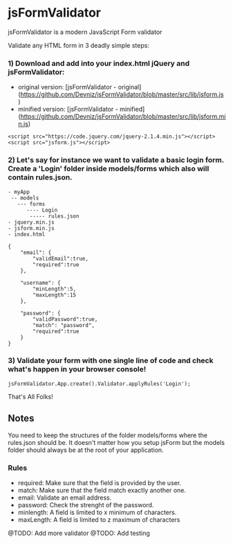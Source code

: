 # jsFormValidator
jsFormValidator is a modern JavaScript Form validator

Validate any HTML form in 3 deadly simple steps:

### 1) Download and add into your index.html jQuery and jsFormValidator:

- original version: [jsFormValidator - original] (https://github.com/Devniz/jsFormValidator/blob/master/src/lib/jsform.js)
- minified version: [jsFormValidator - minified] (https://github.com/Devniz/jsFormValidator/blob/master/src/lib/jsform.min.js)

```
<script src="https://code.jquery.com/jquery-2.1.4.min.js"></script>
<script src="jsform.js"></script>
```

### 2) Let's say for instance we want to validate a basic login form. Create a 'Login' folder inside models/forms which also will contain rules.json.

```
- myApp
 -- models
   --- forms
      ---- Login
       ----- rules.json
- jquery.min.js
- jsform.min.js
- index.html
```

```
{
	"email": {
		"validEmail":true,
		"required":true
	},

	"username": {
		"minLength":5,
		"maxLength":15
	},

	"password": {
		"validPassword":true,
		"match": "password",
		"required":true
	}
}
```

### 3) Validate your form with one single line of code and check what's happen in your browser console!

```
jsFormValidator.App.create().Validator.applyRules('Login');
```

That's All Folks!

## Notes
You need to keep the structures of the folder models/forms where the rules.json should be. It doesn't matter how you setup jsForm but the models folder should always be at the root of your application.

### Rules

- required: Make sure that the field is provided by the user.
- match: Make sure that the field match exactly another one.
- email: Validate an email address.
- password: Check the strenght of the password.
- minlength: A field is limited to x minimum of characters.
- maxLength: A field is limited to z maximum of characters

@TODO: Add more validator
@TODO: Add testing
